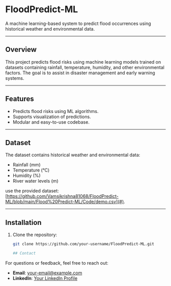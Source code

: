 # FloodPredict-ML

A machine learning-based system to predict flood occurrences using historical weather and environmental data.

---

## Overview
This project predicts flood risks using machine learning models trained on datasets containing rainfall, temperature, humidity, and other environmental factors. The goal is to assist in disaster management and early warning systems.

---

## Features
- Predicts flood risks using ML algorithms.
- Supports visualization of predictions.
- Modular and easy-to-use codebase.

---

## Dataset
The dataset contains historical weather and environmental data:
- Rainfall (mm)
- Temperature (°C)
- Humidity (%)
- River water levels (m)

use the provided dataset: [https://github.com/Vamsikrishna81068/FloodPredict-ML/blob/main/Flood%20Predict-ML/Code/demo.csv](#).

---

## Installation
1. Clone the repository:
   ```bash
   git clone https://github.com/your-username/FloodPredict-ML.git

   ## Contact

For questions or feedback, feel free to reach out:

- **Email**: [your-email@example.com](mailto:vamsikrishna81068@gmail.com)  
- **LinkedIn**: [Your LinkedIn Profile](https://www.linkedin.com/in/mohan-vamsi-krishna-k-207434201/)  
